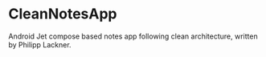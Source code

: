 # CleanNotesApp
 Android Jet compose based notes app following clean architecture, written by Philipp Lackner.
